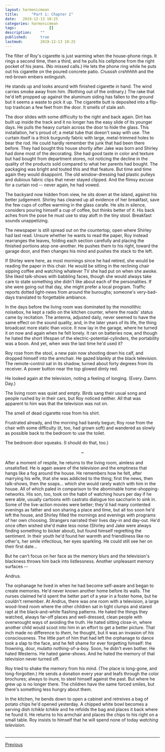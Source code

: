 ```yaml
---
layout:	harmonicmean
title:		"Part 1: Chapter 2"
date:	2019-12-13 10:25
categories:	harmonicmean
tags:				[]
description:	""
published:		true
lastmod:		2019-12-13 10:25
---
```


The filter of Roy's cigarette is just warming when the house-phone rings. It rings a second time, then a third, and he pulls his cellphone from the right pocket of his jeans. (No missed calls.) He lets the phone ring while he puts out his cigarette on the poured concrete patio. _Crusssh crshhhhh_ and the red-brown embers extinguish.

He stands up and looks around with finished cigarette in hand. The wind carries smoke away from him. (Nothing out of the ordinary.) The rake that he'd left propped up against the aluminum siding has fallen to the ground but it seems a waste to pick it up. The cigarette butt is deposited into a flip-top trashcan a few feet from the door. It smells of stale ash. 

The door slides with some difficulty to the right and back again. Dirt has built up inside the track and it no longer has the easy slide of its younger days. He pulls the heavy curtain across the door to hide the glass. This installation, he's proud of; a metal tube that doesn't sway with use. The curtain itself is a thick burgundy fabric with large, metal-trimmed holes to bear the rod. He could hardly remember the junk that had been there before. They had bought this house shortly after Jake was born and Shirley had done most of the decorating. She had good taste in color and texture but had bought from department stores, not noticing the decline in the quality of the products sold compared to what her parents had bought. The packaging was bright and touted this and that feature. But time and time again they would disappoint. The old window-dressing had plastic pulleys and dubious fabric clips that never stayed clipped. And the flimsy excuse for a curtain rod -- never again, he had vowed.

The backyard now hidden from view, he sits down at the island, against his better judgement. Shirley has cleaned up all evidence of her breakfast, save the few cups of coffee warming in the glass carafe. He sits in silence, considers pouring himself a cup of coffee, but thinks better of it. His back aches from the pose he must use to stay aloft in the tiny stool. Breakfast sounds unappetizing. 

The newspaper is still spread out on the countertop, open where Shirley had last read. Unsure whether he wants to read the paper, Roy instead rearranges the leaves, folding each section carefully and placing the finished portions atop one-another. He pushes them to his right, toward the garage door, and then changes his mind and pushes the stack to the left.

If Shirley were here, as most mornings since he had retired, she would be reading the paper in this chair. He would be sitting in the reclining chair sipping coffee and watching whatever TV she had put on when she awoke. She liked talk-shows with babbling faces, though she would always take care to state something she didn't like about each of the personalities. If she were going out that day, she might prefer a local program. Traffic reports dotted light-news from around the buroughs; someone's very-bad-days translated to forgettable ambiance. 

In the days before the living room was dominated by the monolithic noisebox, he kept a radio on the kitchen counter, where the roads' status came by recitation. The antenna, adjusted daily, never seemed to have the same effect on the sound quality, and, in the later years of its life, the thing broadcast more static than voice. It now lay in the garage, where he turned it on now and again when he felt lonely. It ran on batteries now, and though he hated the short lifespan of the electric-potential-cylinders, the portability was a boon. And yet, when _was_ the last time he'd used it?

Roy rose from the stool, a new pain now shooting down his calf, and dropped himself into the armchair. He gazed blankly at the black television. The remote-control sat in its shadow, turned about forty degrees from its receiver. A power button near the top glowed dimly red.

He looked again at the television, noting a feeling of longing. (Every. Damn. Day.)

The living room was quiet and empty. Birds sang their usual song and people rushed by in their cars, but Roy noticed neither. All that was apparent to him was that the television was not on.

The smell of dead cigarette rose from his shirt.

Frustrated already, and the morning had barely begun; Roy rose from the chair with some difficulty (it, too, had grown soft) and wandered as slowly as possible back to the bedroom to use the toilet.

The bedroom door squeaks. (I should do that, too.)

<center>~</center><br/>
After a moment of respite, he returns to the living room, aimless and unsatisfied. He is again aware of the television and the emptiness that hangs like a fog around the house. He remembers how he felt, after marrying his wife, that she was addicted to the thing; first the news, then talk-shows, then the soaps... which she would rarely watch with him in the house. All of which paled in comparison to the abominable home-shopping-networks. His son, too, took on the habit of watching hours per day if he were able, usually cartoons with castrato dialogue too saccharin to sink in. Some of the live-action movies were better; they'd had many contented evenings as father and son sharing a place and time, but all too soon he'd left the house, and Shirley filled the mornings and evenings with programs of her own choosing. Strangers narrated their lives day-in and day-out. He'd once often wished she'd make less noise (Shirley and Jake were always finding something to bicker about), but found himself regretting the sentiment. In their youth he'd found her warmth and friendliness like no other's, her smile infectious, her eyes sparkling. He could still see her on their first date... 

But he can't focus on her face as the memory blurs and the television's blackness throws him back into listlessness. Another unpleasant memory surfaces -- 

Andrus. 

The orphanage he lived in when he had become self-aware and began to create memories. He'd never known another home before its walls. The nurses claimed he'd spent the better part of a year in a foster home, but he couldn't remember. At Andrus, there was one room with a television, a large wood-lined room where the other children sat in tight clumps and stared rapt at the black-and-white flashing patterns. He hated the things they watched, always far-off places and well-dressed, clean people with overwrought ways of avoiding the truth. He hated sitting close-in, where another child would scoot into him in an effort to get a better picture. That inch made no difference to _them_, he thought, but it was an invasion of _his_ consciousness. The little part of him that had left the orphanage to dance took a slap to the face, and he felt shame for ever forgetting himself: the frowning, dour, mulatto nothing-of-a-boy. Soon, he didn't even bother. He hated Westerns. He hated game-shows. And he hated the memory of that television never turned off.

Roy tried to shake the memory from his mind. (The place is long-gone, and long-forgotten.) He sends a donation every year and leafs through the color brochures; always to inure, to steel himself against the past. But where he grew up is no longer there. The children have the same forced smiles, but there's something less hungry about them. 

In the kitchen, he bends down to open a cabinet and retreives a bag of potato chips he'd opened yesterday. A chipped white bowl becomes a serving dish _tchikle tchikle_ and he refolds the bag and places it back where he found it. He returns to his armchair and places the chips to his right on a small table. Roy insists to himself that he will spend none of today _watching television._
<br/><br/>

***

<span class="hm-nav-prev"><a href="{{ 'p1-ch1' | prepend: site.baseurl }}">Previous</a></span><!--<span class="hm-nav-next"><a href="{{ 'p1-ch3' | prepend: site.baseurl }}">Next</a></span> -->
